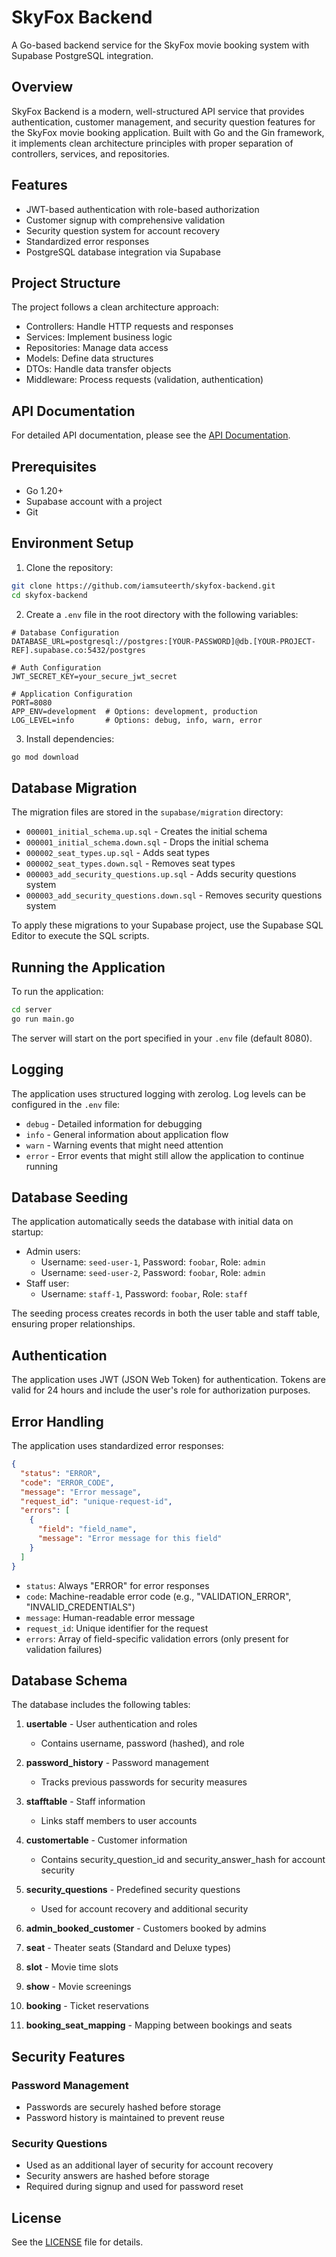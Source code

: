 # SkyFox Backend

A Go-based backend service for the SkyFox movie booking system with Supabase PostgreSQL integration.

## Overview

SkyFox Backend is a modern, well-structured API service that provides authentication, customer management, and security question features for the SkyFox movie booking application. Built with Go and the Gin framework, it implements clean architecture principles with proper separation of controllers, services, and repositories.

## Features

- JWT-based authentication with role-based authorization
- Customer signup with comprehensive validation
- Security question system for account recovery
- Standardized error responses
- PostgreSQL database integration via Supabase

## Project Structure

The project follows a clean architecture approach:
- Controllers: Handle HTTP requests and responses
- Services: Implement business logic
- Repositories: Manage data access
- Models: Define data structures
- DTOs: Handle data transfer objects
- Middleware: Process requests (validation, authentication)

## API Documentation

For detailed API documentation, please see the [API Documentation](./docs/README.md).

## Prerequisites

- Go 1.20+
- Supabase account with a project
- Git

## Environment Setup

1. Clone the repository:
```bash
git clone https://github.com/iamsuteerth/skyfox-backend.git
cd skyfox-backend
```

2. Create a `.env` file in the root directory with the following variables:
```
# Database Configuration
DATABASE_URL=postgresql://postgres:[YOUR-PASSWORD]@db.[YOUR-PROJECT-REF].supabase.co:5432/postgres

# Auth Configuration
JWT_SECRET_KEY=your_secure_jwt_secret

# Application Configuration
PORT=8080
APP_ENV=development  # Options: development, production
LOG_LEVEL=info       # Options: debug, info, warn, error
```

3. Install dependencies:
```bash
go mod download
```

## Database Migration

The migration files are stored in the `supabase/migration` directory:
- `000001_initial_schema.up.sql` - Creates the initial schema
- `000001_initial_schema.down.sql` - Drops the initial schema
- `000002_seat_types.up.sql` - Adds seat types
- `000002_seat_types.down.sql` - Removes seat types
- `000003_add_security_questions.up.sql` - Adds security questions system
- `000003_add_security_questions.down.sql` - Removes security questions system

To apply these migrations to your Supabase project, use the Supabase SQL Editor to execute the SQL scripts.

## Running the Application

To run the application:

```bash
cd server
go run main.go
```

The server will start on the port specified in your `.env` file (default 8080).

## Logging

The application uses structured logging with zerolog. Log levels can be configured in the `.env` file:
- `debug` - Detailed information for debugging
- `info` - General information about application flow
- `warn` - Warning events that might need attention
- `error` - Error events that might still allow the application to continue running

## Database Seeding

The application automatically seeds the database with initial data on startup:

- Admin users:
  - Username: `seed-user-1`, Password: `foobar`, Role: `admin`
  - Username: `seed-user-2`, Password: `foobar`, Role: `admin`
- Staff user:
  - Username: `staff-1`, Password: `foobar`, Role: `staff`

The seeding process creates records in both the user table and staff table, ensuring proper relationships.

## Authentication

The application uses JWT (JSON Web Token) for authentication. Tokens are valid for 24 hours and include the user's role for authorization purposes.

## Error Handling

The application uses standardized error responses:

```json
{
  "status": "ERROR",
  "code": "ERROR_CODE",
  "message": "Error message",
  "request_id": "unique-request-id",
  "errors": [
    {
      "field": "field_name",
      "message": "Error message for this field"
    }
  ]
}
```

- `status`: Always "ERROR" for error responses
- `code`: Machine-readable error code (e.g., "VALIDATION_ERROR", "INVALID_CREDENTIALS")
- `message`: Human-readable error message
- `request_id`: Unique identifier for the request
- `errors`: Array of field-specific validation errors (only present for validation failures)

## Database Schema

The database includes the following tables:

1. **usertable** - User authentication and roles
   - Contains username, password (hashed), and role

2. **password_history** - Password management
   - Tracks previous passwords for security measures

3. **stafftable** - Staff information
   - Links staff members to user accounts

4. **customertable** - Customer information
   - Contains security_question_id and security_answer_hash for account security

5. **security_questions** - Predefined security questions
   - Used for account recovery and additional security

6. **admin_booked_customer** - Customers booked by admins

7. **seat** - Theater seats (Standard and Deluxe types)

8. **slot** - Movie time slots

9. **show** - Movie screenings

10. **booking** - Ticket reservations

11. **booking_seat_mapping** - Mapping between bookings and seats

## Security Features

### Password Management
- Passwords are securely hashed before storage
- Password history is maintained to prevent reuse

### Security Questions
- Used as an additional layer of security for account recovery
- Security answers are hashed before storage
- Required during signup and used for password reset

## License

See the [LICENSE](LICENSE) file for details.